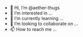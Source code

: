 - 👋 Hi, I’m @aether-thugs
- 👀 I’m interested in ...
- 🌱 I’m currently learning ...
- 💞️ I’m looking to collaborate on ...
- 📫 How to reach me ...

<!---
aether-thugs/aether-thugs is a ✨ special ✨ repository because its `README.md` (this file) appears on your GitHub profile.
You can click the Preview link to take a look at your changes.
--->
